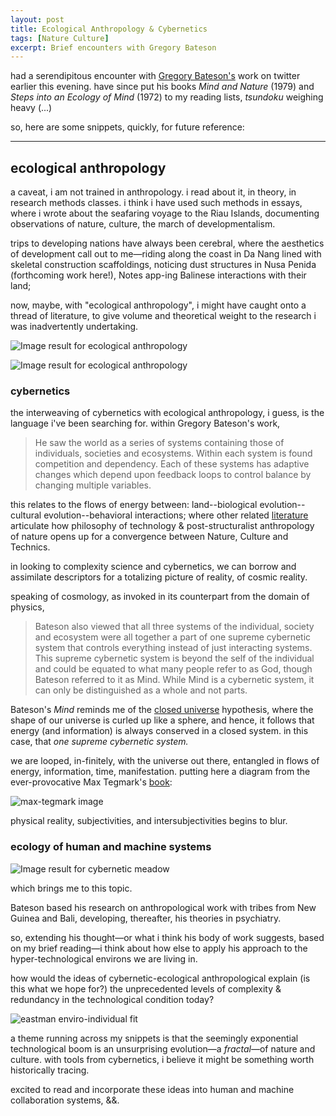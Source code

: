 ```yaml
---
layout: post
title: Ecological Anthropology & Cybernetics
tags: [Nature Culture]
excerpt: Brief encounters with Gregory Bateson
---
```


had a serendipitous encounter with [Gregory Bateson's](https://en.wikipedia.org/wiki/Gregory_Bateson) work on twitter earlier this evening. have since put his books *Mind and Nature* (1979) and *Steps into an Ecology of Mind* (1972) to my reading lists, *tsundoku* weighing heavy (...)

so, here are some snippets, quickly, for future reference:

---

## ecological anthropology 

a caveat, i am not trained in anthropology. i read about it, in theory, in research methods classes. i think i have used such methods in essays, where i wrote about the seafaring voyage to the Riau Islands, documenting observations of nature, culture, the march of developmentalism. 

trips to developing nations have always been cerebral, where the aesthetics of development call out to me—riding along the coast in Da Nang lined with skeletal construction scaffoldings, noticing dust structures in Nusa Penida (forthcoming work here!), Notes app-ing Balinese interactions with their land;

now, maybe, with "ecological anthropology", i might have caught onto a thread of literature, to give volume and theoretical weight to the research i was inadvertently undertaking. 

![Image result for ecological anthropology](https://image.slidesharecdn.com/eco-anth-course-fundamentals-1-29-08-1201729533246009-3/95/ecological-anthropology-course-fundamentals-1-29-08-3-728.jpg?cb=1201700734)



![Image result for ecological anthropology](https://d3i71xaburhd42.cloudfront.net/ccfc40e8fcbfbaf60ecdf6d365886b78c33a50be/4-Figure2-1.png)



### cybernetics

the interweaving of cybernetics with ecological anthropology, i guess, is the language i've been searching for. within Gregory Bateson's work, 

> He saw the world as a series of systems containing those of individuals, societies and ecosystems. Within each system is found competition and dependency. Each of these systems has adaptive changes which depend upon feedback loops to control balance by changing multiple variables.

[^source]: https://en.wikipedia.org/wiki/Gregory_Bateson

this relates to the flows of energy between: land--biological evolution--cultural evolution--behavioral interactions; where other related [literature](http://s3.amazonaws.com/arena-attachments/1743546/27f376b9a0f5466f7ec919e3c074926e.pdf?1518385163) articulate how philosophy of technology & post-structuralist anthropology of nature opens up for a convergence between Nature, Culture and Technics.

in looking to complexity science and cybernetics, we can borrow and assimilate descriptors for a totalizing picture of reality, of cosmic reality. 

speaking of cosmology, as invoked in its counterpart from the domain of physics, 

> Bateson also viewed that all three systems of the individual, society and ecosystem were all together a part of one supreme cybernetic system that controls everything instead of just interacting systems. This supreme cybernetic system is beyond the self of the individual and could be equated to what many people refer to as God, though Bateson referred to it as Mind. While Mind is a cybernetic system, it can only be distinguished as a whole and not parts. 

Bateson's *Mind* reminds me of the [closed universe](https://www.quantamagazine.org/what-shape-is-the-universe-closed-or-flat-20191104/) hypothesis, where the shape of our universe is curled up like a sphere, and hence, it follows that energy (and information) is always conserved in a closed system. in this case, that *one supreme cybernetic system.* 

we are looped, in-finitely, with the universe out there, entangled in flows of energy, information, time, manifestation. putting here a diagram from the ever-provocative Max Tegmark's [book](https://www.amazon.sg/Our-Mathematical-Universe-Ultimate-Reality/dp/0241954630/ref=asc_df_0241954630/):

![max-tegmark image](https://utopiaordystopia.files.wordpress.com/2014/07/life-as-a-braid-of-space-time.jpg?w=640)



physical reality, subjectivities, and intersubjectivities begins to blur. 

### ecology of human and machine systems 

![Image result for cybernetic meadow](https://www.theparisreview.org/blog/wp-content/uploads/2015/07/murphy_sunrisesequence_2015_jcg7969-copy.jpg)

which brings me to this topic. 

Bateson based his research on anthropological work with tribes from New Guinea and Bali, developing, thereafter, his theories in psychiatry. 

so, extending his thought—or what i think his body of work suggests, based on my brief reading—i think about how else to apply his approach to the hyper-technological environs we are living in. 

how would the ideas of cybernetic-ecological anthropological explain (is this what we hope for?) the unprecedented levels of complexity & redundancy in the technological condition today? 

![eastman enviro-individual fit](https://d2w9rnfcy7mm78.cloudfront.net/6101938/large_99411d9ed919879cc6a3db922794ddf6.png?1581011115?bc=0)

[^source]: Charles Eastman diagram of possible influences on relationships between physical environments, individuals in roles, activity and performance.



a theme running across my snippets is that the seemingly exponential technological boom is an unsurprising evolution—a *fractal*—of nature and culture. with tools from cybernetics, i believe it might be something worth historically tracing. 



excited to read and incorporate these ideas into human and machine collaboration systems, &&. 